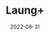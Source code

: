 ---
title: 'Laung+'
date: '2022-08-31' 
metatag: '' 
inventory: '0' 
draft: false 
# meta description 
shortDescripton: ''
description: 'Spices'
longdescription: ''
featured: True
# product Price
price: '35.0'
# Product Short Description
shortDescription: ''
productID: 'CADDF7C4-1529-ED11-9968-005056B3A416'
type: 'products'
category: 'Spices' 
thumnailproduct: 'https://aminsaddiquidawakhana.eralive.net/images/products/CADDF7C4-1529-ED11-9968-005056B3A4161.png' 
images:
  - image: 'images/products/CADDF7C4-1529-ED11-9968-005056B3A4161.png'  
Variants:
---
